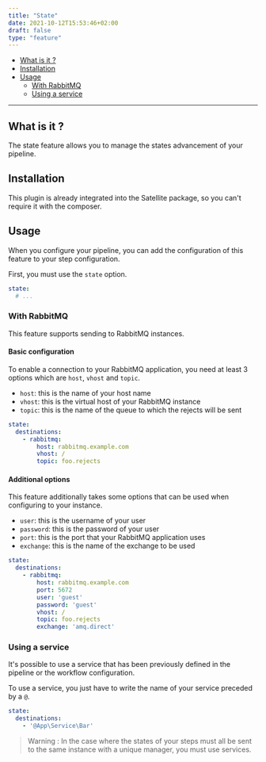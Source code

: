 ```yaml
---
title: "State"
date: 2021-10-12T15:53:46+02:00
draft: false
type: "feature"
---
```


- [What is it ?](#what-is-it-)
- [Installation](#installation)
- [Usage](#usage)
    - [With RabbitMQ](#basic-usage)
    - [Using a service](#using-a-service)
---

## What is it ?

The state feature allows you to manage the states advancement of your pipeline.

## Installation

This plugin is already integrated into the Satellite package, so you can't require it with the composer.

## Usage

When you configure your pipeline, you can add the configuration of this feature to your step configuration.

First, you must use the `state` option.

```yaml
state:
  # ...
```

### With RabbitMQ

This feature supports sending to RabbitMQ instances.

#### Basic configuration

To enable a connection to your RabbitMQ application, you need at least 3 options which are `host`, `vhost` and `topic`.

- `host`: this is the name of your host name
- `vhost`: this is the virtual host of your RabbitMQ instance
- `topic`: this is the name of the queue to which the rejects will be sent

```yaml
state:
  destinations:
    - rabbitmq:
        host: rabbitmq.example.com
        vhost: /
        topic: foo.rejects
```

#### Additional options

This feature additionally takes some options that can be used when configuring to your instance.

- `user`: this is the username of your user
- `password`: this is the password of your user
- `port`: this is the port that your RabbitMQ application uses
- `exchange`: this is the name of the exchange to be used

```yaml
state:
  destinations:
    - rabbitmq:
        host: rabbitmq.example.com
        port: 5672
        user: 'guest'
        password: 'guest'
        vhost: /
        topic: foo.rejects
        exchange: 'amq.direct'
```

### Using a service

It's possible to use a service that has been previously defined in the pipeline or the workflow configuration.

To use a service, you just have to write the name of your service preceded by a `@`.

```yaml
state:
  destinations:
    - '@App\Service\Bar'
```

> Warning : In the case where the states of your steps must all be sent to the same instance with a unique manager,
> you must use services.
